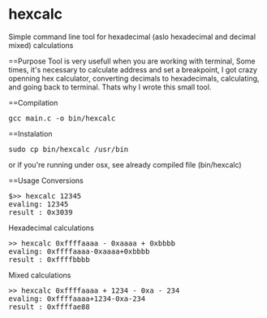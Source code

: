 hexcalc
=======

Simple command line tool for hexadecimal (aslo hexadecimal and decimal mixed) calculations

==Purpose
Tool is very usefull when you are working with terminal,
Some times, it's necessary to calculate address and set a breakpoint,
I got crazy openning hex calculator, converting decimals to hexadecimals, calculating, and going back to terminal.
Thats why I wrote this small tool.

==Compilation
<pre>
gcc main.c -o bin/hexcalc
</pre>

==Instalation
<pre>
sudo cp bin/hexcalc /usr/bin
</pre>

or if you're running under osx, see already compiled file  (bin/hexcalc)

==Usage
Conversions
<pre>
$>> hexcalc 12345
evaling: 12345
result : 0x3039
</pre>

Hexadecimal calculations
<pre>
>> hexcalc 0xffffaaaa - 0xaaaa + 0xbbbb 
evaling: 0xffffaaaa-0xaaaa+0xbbbb
result : 0xffffbbbb
</pre>

Mixed calculations
<pre>
>> hexcalc 0xffffaaaa + 1234 - 0xa - 234
evaling: 0xffffaaaa+1234-0xa-234
result : 0xffffae88
</pre>
